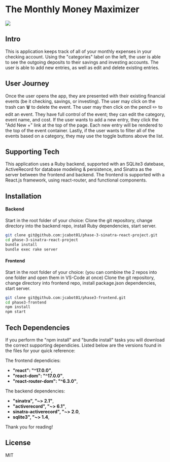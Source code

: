 # The Monthly Money Maximizer


![](https://media.giphy.com/media/inNKzpF9EMIh2cmee6/giphy.gif)

## Intro
This is application keeps track of all of your monthly expenses in your checking account.  Using the "categories" label on the left, the user is able to see the outgoing deposits to their savings and investing accounts.  The user is able to add new entries, as well as edit and delete existing entries.


## User Journey
Once the user opens the app, they are presented with their existing financial events (be it checking, savings, or investing).  The user may click on the trash can 🗑️ to delete the event.  The user may then click on the pencil ✏️ to edit an event.  They have full control of the event; they can edit the category, event name, and cost.  If the user wants to add a new entry, they click the "Add New +" link at the top of the page.  Each new entry will be rendered to the top of the event container.  Lastly, if the user wants to filter all of the events based on a category, they may use the toggle buttons above the list.

## Supporting Tech
This application uses a Ruby backend, supported with an SQLite3 datebase, ActiveRecord for database modeling & persistence, and Sinatra as the server between the frontend and backend.  The frontend is supported with a React.js framework, using react-router, and functional components.



## Installation
#### Backend
Start in the root folder of your choice:
Clone the git repository, change directory into the backend repo, install Ruby dependencies, start server.

```sh
git clone git@github.com:jcabot01/phase-3-sinatra-react-project.git
cd phase-3-sinatra-react-project
bundle install
bundle exec rake server
```


#### Frontend
Start in the root folder of your choice:  (you can combine the 2 repos into one folder and open them in VS-Code at once)
Clone the git repository, change directory into frontend repo, install package.json dependencies, start server.
```sh
git clone git@github.com:jcabot01/phase3-frontend.git
cd phase3-frontend
npm install
npm start
```
## Tech Dependencies
If you perform the "npm install" and "bundle install" tasks you will download the correct supporting dependicies.  Listed below are the versions found in the files for your quick reference:

The frontend dependicies:
- **"react": "^17.0.0"**,
- **"react-dom": "^17.0.0"**,
- **"react-router-dom": "^6.3.0"**,

The backend dependencies:
- **"sinatra", "~> 2.1"**,
- **"activerecord", "~> 6.1"**,
- **sinatra-activerecord", "~> 2.0**,
- **sqlite3", "~> 1.4**,


Thank you for reading!


## License

MIT